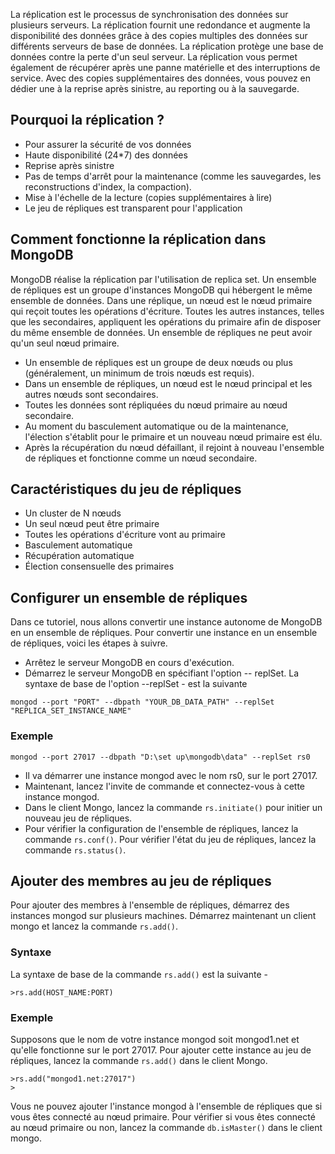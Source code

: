 La réplication est le processus de synchronisation des données sur plusieurs serveurs. La réplication fournit une redondance et augmente la disponibilité des données grâce à des copies multiples des données sur différents serveurs de base de données. La réplication protège une base de données contre la perte d'un seul serveur. La réplication vous permet également de récupérer après une panne matérielle et des interruptions de service. Avec des copies supplémentaires des données, vous pouvez en dédier une à la reprise après sinistre, au reporting ou à la sauvegarde.

## Pourquoi la réplication ?

- Pour assurer la sécurité de vos données
- Haute disponibilité (24*7) des données
- Reprise après sinistre
- Pas de temps d'arrêt pour la maintenance (comme les sauvegardes, les reconstructions d'index, la compaction).
- Mise à l'échelle de la lecture (copies supplémentaires à lire)
- Le jeu de répliques est transparent pour l'application

## Comment fonctionne la réplication dans MongoDB

MongoDB réalise la réplication par l'utilisation de replica set. Un ensemble de répliques est un groupe d'instances MongoDB qui hébergent le même ensemble de données. Dans une réplique, un nœud est le nœud primaire qui reçoit toutes les opérations d'écriture. Toutes les autres instances, telles que les secondaires, appliquent les opérations du primaire afin de disposer du même ensemble de données. Un ensemble de répliques ne peut avoir qu'un seul nœud primaire.

- Un ensemble de répliques est un groupe de deux nœuds ou plus (généralement, un minimum de trois nœuds est requis).
- Dans un ensemble de répliques, un nœud est le nœud principal et les autres nœuds sont secondaires.
- Toutes les données sont répliquées du nœud primaire au nœud secondaire.
- Au moment du basculement automatique ou de la maintenance, l'élection s'établit pour le primaire et un nouveau nœud primaire est élu.
- Après la récupération du nœud défaillant, il rejoint à nouveau l'ensemble de répliques et fonctionne comme un nœud secondaire.

## Caractéristiques du jeu de répliques

- Un cluster de N nœuds
- Un seul nœud peut être primaire
- Toutes les opérations d'écriture vont au primaire
- Basculement automatique
- Récupération automatique
- Élection consensuelle des primaires

## Configurer un ensemble de répliques

Dans ce tutoriel, nous allons convertir une instance autonome de MongoDB en un ensemble de répliques. Pour convertir une instance en un ensemble de répliques, voici les étapes à suivre.

- Arrêtez le serveur MongoDB en cours d'exécution.
- Démarrez le serveur MongoDB en spécifiant l'option -- replSet. La syntaxe de base de l'option --replSet - est la suivante

```
mongod --port "PORT" --dbpath "YOUR_DB_DATA_PATH" --replSet "REPLICA_SET_INSTANCE_NAME"
```

### Exemple

```
mongod --port 27017 --dbpath "D:\set up\mongodb\data" --replSet rs0
```

- Il va démarrer une instance mongod avec le nom rs0, sur le port 27017.
- Maintenant, lancez l'invite de commande et connectez-vous à cette instance mongod.
- Dans le client Mongo, lancez la commande ```rs.initiate()``` pour initier un nouveau jeu de répliques.
- Pour vérifier la configuration de l'ensemble de répliques, lancez la commande ```rs.conf()```. Pour vérifier l'état du jeu de répliques, lancez la commande ```rs.status()```.

## Ajouter des membres au jeu de répliques

Pour ajouter des membres à l'ensemble de répliques, démarrez des instances mongod sur plusieurs machines. Démarrez maintenant un client mongo et lancez la commande ```rs.add()```.

### Syntaxe

La syntaxe de base de la commande ```rs.add()``` est la suivante -

```
>rs.add(HOST_NAME:PORT)
```

### Exemple

Supposons que le nom de votre instance mongod soit mongod1.net et qu'elle fonctionne sur le port 27017. Pour ajouter cette instance au jeu de répliques, lancez la commande ```rs.add()``` dans le client Mongo.

```
>rs.add("mongod1.net:27017")
>
```

Vous ne pouvez ajouter l'instance mongod à l'ensemble de répliques que si vous êtes connecté au nœud primaire. Pour vérifier si vous êtes connecté au nœud primaire ou non, lancez la commande ```db.isMaster()``` dans le client mongo.